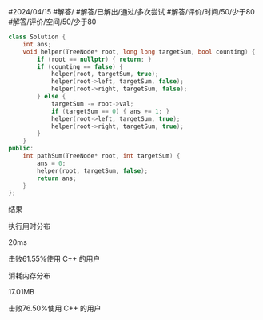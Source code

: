 #2024/04/15 #解答/ #解答/已解出/通过/多次尝试 #解答/评价/时间/50/少于80 #解答/评价/空间/50/少于80

``` cpp
class Solution {
	int ans;
	void helper(TreeNode* root, long long targetSum, bool counting) {
		if (root == nullptr) { return; }
		if (counting == false) {
			helper(root, targetSum, true);
			helper(root->left, targetSum, false);
			helper(root->right, targetSum, false);
		} else {
			targetSum -= root->val;
			if (targetSum == 0) { ans += 1; }
			helper(root->left, targetSum, true);
			helper(root->right, targetSum, true);
		}
	}
public:
	int pathSum(TreeNode* root, int targetSum) {
		ans = 0;
		helper(root, targetSum, false);
		return ans;
	}
};
```

结果


执行用时分布

20ms

击败61.55%使用 C++ 的用户

消耗内存分布

17.01MB

击败76.50%使用 C++ 的用户